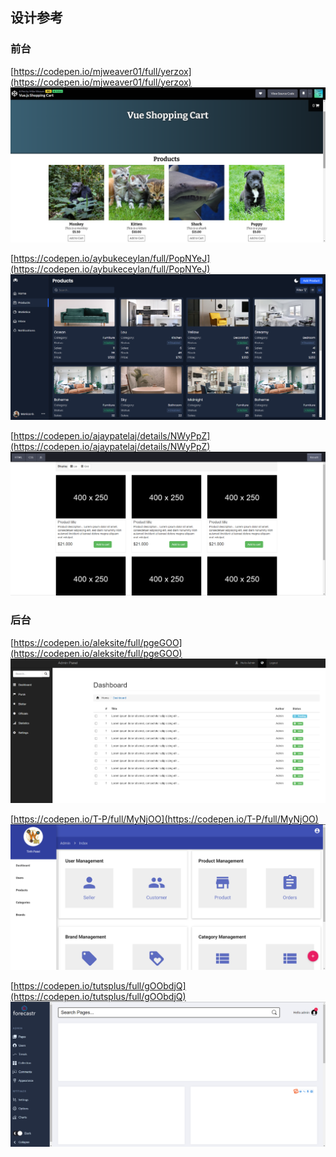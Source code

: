 ## 设计参考

### 前台
[https://codepen.io/mjweaver01/full/yerzox](https://codepen.io/mjweaver01/full/yerzox)
![](https://github.com/bhy94/7780/blob/main/misc/QQ20240315024018.png?raw=true)

[https://codepen.io/aybukeceylan/full/PopNYeJ](https://codepen.io/aybukeceylan/full/PopNYeJ)
![](https://github.com/bhy94/7780/blob/main/misc/QQ20240315024116.png?raw=true)

[https://codepen.io/ajaypatelaj/details/NWyPpZ](https://codepen.io/ajaypatelaj/details/NWyPpZ)
![](https://github.com/bhy94/7780/blob/main/misc/QQ20240315024036.png?raw=true)

### 后台
[https://codepen.io/aleksite/full/pgeGOO](https://codepen.io/aleksite/full/pgeGOO)
![](https://github.com/bhy94/7780/blob/main/misc/QQ20240315024249.png?raw=true)

[https://codepen.io/T-P/full/MyNjOO](https://codepen.io/T-P/full/MyNjOO)
![](https://github.com/bhy94/7780/blob/main/misc/QQ20240315024234.png?raw=true)

[https://codepen.io/tutsplus/full/gOObdjQ](https://codepen.io/tutsplus/full/gOObdjQ)
![](https://github.com/bhy94/7780/blob/main/misc/QQ20240315024218.png?raw=true)